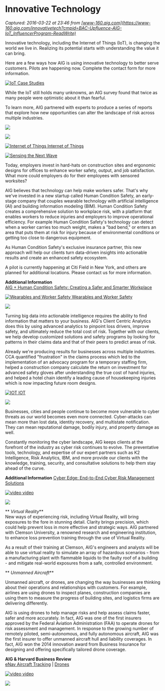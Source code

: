 # Innovative Technology

_Captured: 2016-03-22 at 23:46 from [www-160.aig.com](https://www-160.aig.com/innovativetech?cmpid=BAC-Upfluence-AIG-IoT_InfluencerProgram-ReadWrite)_

Innovative technology, including the Internet of Things (IoT), is changing the world we live in. Realizing its potential starts with understanding the value it can bring.

Here are a few ways how AIG is using innovative technology to better serve customers. Pilots are happening now. Complete the contact form for more information.

[ ![IoT Case Studies](https://www-160.aig.com/content/dam/aig-mktg/america-canada/us/images/other/landing-pages/disruptive/new-images/1120d-second-iot-report-2-new.jpg/_jcr_content/renditions/original) ](https://www-160.aig.com/content/dam/aig-mktg/america-canada/us/documents/landing-pages/disruptive-tech/iot-case-studies-companies-leading-the-connected-economy-digital.pdf)

While the IoT still holds many unknowns, an AIG survey found that twice as many people were optimistic about it than fearful.

To learn more, AIG partnered with experts to produce a series of reports that explore how new opportunities can alter the landscape of risk across multiple industries.

[ ![](https://www-160.aig.com/content/dam/aig-mktg/america-canada/us/images/other/landing-pages/disruptive/new-images/943t-innovative-tech-site_iot_upd_new.jpg/_jcr_content/renditions/original) ](https://www-160.aig.com/content/dam/aig-mktg/america-canada/us/documents/landing-pages/disruptive-tech/iot/aig_iot_infographic_v5_tcm3171-682299.pdf)

[ ![](https://www-160.aig.com/content/dam/aig-mktg/america-canada/us/images/other/landing-pages/disruptive/new-images/1120d-second-iot-report-1-new.jpg/_jcr_content/renditions/original) ](https://www-160.aig.com/content/dam/aig-mktg/america-canada/us/documents/landing-pages/disruptive-tech/iot/aigiot-english-report.pdf)

[ ![Internet of Things](https://www-160.aig.com/content/dam/aig-mktg/america-canada/us/images/other/landing-pages/disruptive/new-images/875t-innovative-tech-videothumb-iot.jpg) Internet of Things ](http://s7d2.scene7.com/is/content/aigassets/aig/america-canada/us/landing-pages/innovative-tech/video/internet-of-things-evolution-or-revolution-3f-video-autox432-800k.mp4)

[ ![Sensing the Next Wave](https://www-160.aig.com/content/dam/aig-mktg/america-canada/us/images/other/landing-pages/disruptive/new-images/943t-innovative-tech-site_img.jpg/_jcr_content/renditions/original) ](http://paidpost.nytimes.com/aig/sensing-the-next-wave.html?_r=2)

Today, employers invest in hard-hats on construction sites and ergonomic designs for offices to enhance worker safety, output, and job satisfaction. What more could employers do for their employees with sensored worksites?

AIG believes that technology can help make workers safer. That's why we've invested in a new startup called Human Condition Safety, an early-stage company that couples wearable technology with artificial intelligence (AI) and building information modeling (BIM). Human Condition Safety creates a comprehensive solution to workplace risk, with a platform that enables workers to reduce injuries and employers to improve operational efficiency. For example Human Condition Safety's technology can detect when a worker carries too much weight, makes a "bad bend," or enters an area that puts them at risk for injury because of environmental conditions or getting too close to dangerous equipment.

As Human Condition Safety's exclusive insurance partner, this new approach will help our clients turn data-driven insights into actionable results and create an enhanced safety ecosystem.

A pilot is currently happening at Citi Field in New York, and others are planned for additional locations. Please contact us for more information.

**Additional Information**   
[AIG + Human Condition Safety: Creating a Safer and Smarter Workplace](https://www-160.aig.com/content/dam/aig-mktg/america-canada/us/documents/landing-pages/disruptive-tech/aig-and-human-condition-safety-brochure.pdf)

[ ![Wearables and Worker Safety](https://www-160.aig.com/content/dam/aig-mktg/america-canada/us/images/other/landing-pages/disruptive/new-images/875t-humancond_vidthumb.jpg) Wearables and Worker Safety ](http://s7d2.scene7.com/is/content/aigassets/aig/america-canada/us/landing-pages/innovative-tech/video/aig-human-condition-safety-wearables-and-worker-safety-video-autox432-800k.mp4)

[ ![](https://www-160.aig.com/content/dam/aig-mktg/america-canada/us/images/other/landing-pages/disruptive/new-images/875t-innovative-tech-workscomp.jpg/_jcr_content/renditions/original) ](http://www-160.aig.com/wcclaims)

Turning big data into actionable intelligence requires the ability to find information that matters to your business. AIG's Client Centric Analytics does this by using advanced analytics to pinpoint loss drivers, improve safety, and ultimately reduce the total cost of risk. Together with our clients, we help develop customized solutions and safety programs by looking for patterns in their claims data and that of their peers to predict areas of risk.

Already we're producing results for businesses across multiple industries. CCA quantified "frustration" in the claims process which led to the implementation of an advocacy program for a temporary staffing firm, helped a construction company calculate the return on investment for advanced safety gloves after understanding the true cost of hand injuries, and helped a hotel chain identify a leading cause of housekeeping injuries which is now impacting future room designs.

[ ![IOT](https://www-160.aig.com/content/dam/aig-mktg/america-canada/us/images/other/landing-pages/disruptive/new-images/875t-innovative-tech-vidth-report.jpg) IOT ](http://s7d2.scene7.com/is/content/aigassets/aig/america-canada/us/landing-pages/innovative-tech/video/business-safety-video-autox432-800k.mp4)

[ ![](https://www-160.aig.com/content/dam/aig-mktg/america-canada/us/images/other/landing-pages/disruptive/new-images/875t-innovative-tech-hurricane.jpg/_jcr_content/renditions/original) ](http://www.aig.com/natural-disaster_3171_445124.html)

Businesses, cities and people continue to become more vulnerable to cyber threats as our world becomes even more connected. Cyber-attacks can mean more than lost data, identity recovery, and multistate notification. They can mean reputational damage, bodily injury, and property damage as well.

Constantly monitoring the cyber landscape, AIG keeps clients at the forefront of the industry as cyber risk continues to evolve. The preventative tools, technology, and expertise of our expert partners such as K2 Intelligence, Risk Analytics, IBM, and more provide our clients with the knowledge, training, security, and consultative solutions to help them stay ahead of the curve.

**Additional Information** [Cyber Edge: End-to-End Cyber Risk Management Solutions](https://www-160.aig.com/content/dam/aig-mktg/america-canada/us/documents/landing-pages/disruptive-tech/cyber-edge/aig-cyber-edge-final-single.pdf)

[ ![video](https://www-160.aig.com/content/dam/aig-mktg/america-canada/us/images/other/landing-pages/disruptive/new-images/875t-innovative-tech-videothumbcyber.jpg) video ](http://s7d2.scene7.com/is/content/aigassets/aig/america-canada/us/landing-pages/innovative-tech/video/cyber-series-intro-innovativetech-video-autox432-800k.mp4)

[ ![](https://www-160.aig.com/content/dam/aig-mktg/america-canada/us/images/other/landing-pages/disruptive/new-images/875t-innovative-tech-cyberimgbanner.jpg/_jcr_content/renditions/original) ](http://www.aig.com/CyberEdge_3171_417963.html)

** _Virtual Reality_**   
New ways of experiencing risk, including Virtual Reality, will bring exposures to the fore in stunning detail. Clarity brings precision, which could help prevent loss in more effective and strategic ways. AIG partnered with Clemson University, a renowned research and engineering institution, to enhance loss prevention training through the use of Virtual Reality.

As a result of their training at Clemson, AIG's engineers and analysts will be able to use virtual reality to simulate an array of hazardous scenarios - from a manufacturing plant with flammable liquids to the faulty roof of a building - and mitigate real-world exposures from a safe, controlled environment.

** _Unmanned Aircraft_**

Unmanned aircraft, or drones, are changing the way businesses are thinking about their operations and relationships with customers. For example, airlines are using drones to inspect planes, construction companies are using them to measure the progress of building sites, and logistics firms are delivering differently.

AIG is using drones to help manage risks and help assess claims faster, safer and more accurately. In fact, AIG was one of the first insurers approved by the Federal Aviation Administration (FAA) to operate drones for risk assessment and management. In response to the growing number of remotely piloted, semi-autonomous, and fully autonomous aircraft, AIG was the first insurer to offer unmanned aircraft hull and liability coverages. In fact, AIG won the 2014 innovation award from Business Insurance for designing and offering specifically tailored drone coverage.

**AIG & Harvard Business Review**   
[ eNav Aircraft Tracking](https://www-160.aig.com/content/dam/aig-mktg/america-canada/us/documents/landing-pages/disruptive-tech/hbr-aig-enav-aircraft-tracking-report.pdf) | [Drones](https://www-160.aig.com/content/dam/aig-mktg/america-canada/us/documents/landing-pages/disruptive-tech/hbr-aig-uav-report.pdf)

[ ![video](https://www-160.aig.com/content/dam/aig-mktg/america-canada/us/images/other/landing-pages/disruptive/new-images/875t-innovative-tech-dronevidthumb.jpg) video ](http://s7d2.scene7.com/is/content/aigassets/aig/america-canada/us/landing-pages/innovative-tech/video/aig-deploys-drones-globally-for-risk-management-disaster-response-innovativetech-video-autox432-800k.mp4)

[ ![](https://www-160.aig.com/content/dam/aig-mktg/america-canada/us/images/other/landing-pages/disruptive/new-images/875t-innovative-tech-droneimg.jpg/_jcr_content/renditions/original) ](http://www.aig.com/overview_3171_593677.html)
